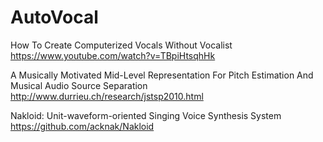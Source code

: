 # AutoVocal


How To Create Computerized Vocals Without Vocalist
https://www.youtube.com/watch?v=TBpiHtsqhHk

A Musically Motivated Mid-Level Representation For Pitch Estimation And Musical Audio Source Separation
http://www.durrieu.ch/research/jstsp2010.html

Nakloid: Unit-waveform-oriented Singing Voice Synthesis System
https://github.com/acknak/Nakloid